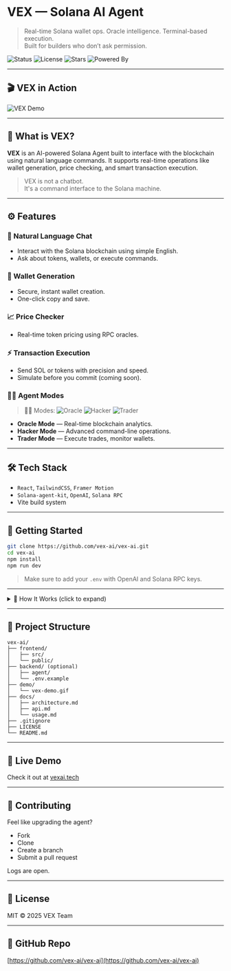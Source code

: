 # VEX — Solana AI Agent

> Real-time Solana wallet ops. Oracle intelligence. Terminal-based execution.  
> Built for builders who don’t ask permission.

![Status](https://img.shields.io/badge/status-active-brightgreen)
![License](https://img.shields.io/github/license/vex-ai/vex-ai)
![Stars](https://img.shields.io/github/stars/vex-ai/vex-ai?style=social)
![Powered By](https://img.shields.io/badge/powered%20by-OpenAI-ff69b4)

---

## 🎬 VEX in Action

![VEX Demo](./demo/vex-demo.gif)

---

## 🧠 What is VEX?

**VEX** is an AI-powered Solana Agent built to interface with the blockchain using natural language commands. It supports real-time operations like wallet generation, price checking, and smart transaction execution.

> VEX is not a chatbot.  
> It's a command interface to the Solana machine.

---

## ⚙️ Features

### 💬 Natural Language Chat
- Interact with the Solana blockchain using simple English.
- Ask about tokens, wallets, or execute commands.

### 🔐 Wallet Generation
- Secure, instant wallet creation.
- One-click copy and save.

### 📈 Price Checker
- Real-time token pricing using RPC oracles.

### ⚡ Transaction Execution
- Send SOL or tokens with precision and speed.
- Simulate before you commit (coming soon).

### 🧙‍♂️ Agent Modes
> 🧙‍♂️ Modes: ![Oracle](https://img.shields.io/badge/Oracle-active-blue) ![Hacker](https://img.shields.io/badge/Hacker-beta-purple) ![Trader](https://img.shields.io/badge/Trader-soon-yellow)

- **Oracle Mode** — Real-time blockchain analytics.
- **Hacker Mode** — Advanced command-line operations.
- **Trader Mode** — Execute trades, monitor wallets.

---

## 🛠️ Tech Stack

- `React`, `TailwindCSS`, `Framer Motion`
- `Solana-agent-kit`, `OpenAI`, `Solana RPC`
- Vite build system

---

## 🚀 Getting Started

```bash
git clone https://github.com/vex-ai/vex-ai.git
cd vex-ai
npm install
npm run dev
```

> Make sure to add your `.env` with OpenAI and Solana RPC keys.

---

<details>
<summary>🧠 How It Works (click to expand)</summary>

VEX parses your natural language input using OpenAI, then matches it to blockchain operations through the Solana Agent Kit SDK. It can generate wallets, check token prices, and initiate transactions — all via a terminal-style AI chat.

</details>

---

## 🧪 Project Structure

```
vex-ai/
├── frontend/
│   ├── src/
│   └── public/
├── backend/ (optional)
│   ├── agent/
│   └── .env.example
├── demo/
│   └── vex-demo.gif
├── docs/
│   ├── architecture.md
│   ├── api.md
│   └── usage.md
├── .gitignore
├── LICENSE
└── README.md
```

---

## 📡 Live Demo

Check it out at [vexai.tech](https://vexai.tech)

---

## 🤝 Contributing

Feel like upgrading the agent?
- Fork
- Clone
- Create a branch
- Submit a pull request

Logs are open.

---

## 🧿 License

MIT © 2025 VEX Team

---

## 🔗 GitHub Repo

[https://github.com/vex-ai/vex-ai](https://github.com/vex-ai/vex-ai)
